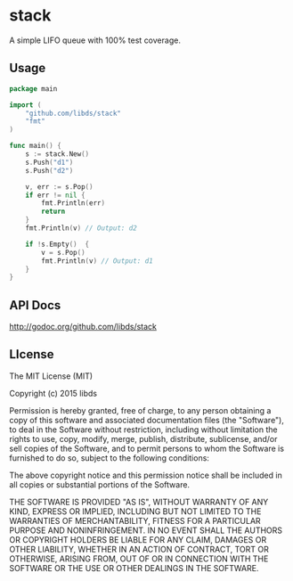 # stack
A simple LIFO queue with 100% test coverage.


## Usage

```go
package main

import (
    "github.com/libds/stack"
    "fmt"
)

func main() {
    s := stack.New()
    s.Push("d1")
    s.Push("d2")

    v, err := s.Pop()
    if err != nil {
        fmt.Println(err)
        return
    }
    fmt.Println(v) // Output: d2

    if !s.Empty()  {
        v = s.Pop()
        fmt.Println(v) // Output: d1
    }
}
```


## API Docs

http://godoc.org/github.com/libds/stack



## LIcense


The MIT License (MIT)

Copyright (c) 2015 libds

Permission is hereby granted, free of charge, to any person obtaining a copy
of this software and associated documentation files (the "Software"), to deal
in the Software without restriction, including without limitation the rights
to use, copy, modify, merge, publish, distribute, sublicense, and/or sell
copies of the Software, and to permit persons to whom the Software is
furnished to do so, subject to the following conditions:

The above copyright notice and this permission notice shall be included in all
copies or substantial portions of the Software.

THE SOFTWARE IS PROVIDED "AS IS", WITHOUT WARRANTY OF ANY KIND, EXPRESS OR
IMPLIED, INCLUDING BUT NOT LIMITED TO THE WARRANTIES OF MERCHANTABILITY,
FITNESS FOR A PARTICULAR PURPOSE AND NONINFRINGEMENT. IN NO EVENT SHALL THE
AUTHORS OR COPYRIGHT HOLDERS BE LIABLE FOR ANY CLAIM, DAMAGES OR OTHER
LIABILITY, WHETHER IN AN ACTION OF CONTRACT, TORT OR OTHERWISE, ARISING FROM,
OUT OF OR IN CONNECTION WITH THE SOFTWARE OR THE USE OR OTHER DEALINGS IN THE
SOFTWARE.

